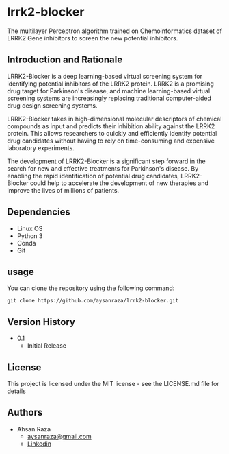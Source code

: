 # lrrk2-blocker
The multilayer Perceptron algorithm trained on Chemoinformatics dataset of LRRK2 Gene inhibitors to screen the new potential inhibitors. 
## Introduction and Rationale
LRRK2-Blocker is a deep learning-based virtual screening system for identifying potential inhibitors of the LRRK2 protein. LRRK2 is a promising drug target for Parkinson's disease, and machine learning-based virtual screening systems are increasingly replacing traditional computer-aided drug design screening systems.

LRRK2-Blocker takes in high-dimensional molecular descriptors of chemical compounds as input and predicts their inhibition ability against the LRRK2 protein. This allows researchers to quickly and efficiently identify potential drug candidates without having to rely on time-consuming and expensive laboratory experiments.

The development of LRRK2-Blocker is a significant step forward in the search for new and effective treatments for Parkinson's disease. By enabling the rapid identification of potential drug candidates, LRRK2-Blocker could help to accelerate the development of new therapies and improve the lives of millions of patients.
## Dependencies
* Linux OS
* Python 3
* Conda 
* Git
## usage
You can clone the repository using the following command:

`git clone https://github.com/aysanraza/lrrk2-blocker.git`
## Version History
* 0.1
  * Initial Release
## License
This project is licensed under the  MIT license - see the LICENSE.md file for details
## Authors
* Ahsan Raza
  * aysanraza@gmail.com
  * [Linkedin](https://www.linkedin.com/in/ahsan-raza-0510b1128/)
